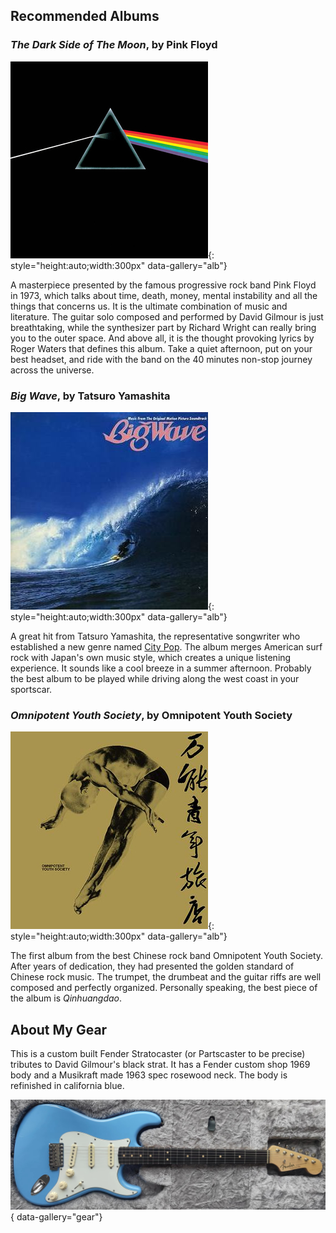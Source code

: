 ## Recommended Albums

### _The Dark Side of The Moon_, by Pink Floyd

![](./img/The_Dark_Side_of_the_Moon.jpg){: style="height:auto;width:300px" data-gallery="alb"}

A masterpiece presented by the famous progressive rock band Pink Floyd in 1973, which talks about
time, death, money, mental instability and all the things that concerns us. It is the
ultimate combination of music and literature. The guitar solo composed and performed by David Gilmour
is just breathtaking, while the synthesizer part by Richard Wright can really bring you to the outer space. 
And above all, it is the thought provoking lyrics by Roger Waters that defines this album. 
Take a quiet afternoon, put on your best headset, and ride with the band on the 40 minutes non-stop
journey across the universe.

### _Big Wave_, by Tatsuro Yamashita

![](./img/BigWaveTS.jpg){: style="height:auto;width:300px" data-gallery="alb"}

A great hit from Tatsuro Yamashita, the representative songwriter who established a new genre
named [City Pop](https://en.wikipedia.org/wiki/City_pop). The album merges American surf rock with Japan's own music style, which 
creates a unique listening experience. It sounds like a cool breeze in a summer afternoon.
Probably the best album to be played while driving along the west coast in your sportscar.

### _Omnipotent Youth Society_, by Omnipotent Youth Society

![](./img/S4614409.jpg){: style="height:auto;width:300px" data-gallery="alb"}

The first album from the best Chinese rock band Omnipotent Youth Society. After years of dedication,
they had presented the golden standard of Chinese rock music. The trumpet, the drumbeat and the guitar
riffs are well composed and perfectly organized. Personally speaking, the best piece of the album is _Qinhuangdao_.

## About My Gear

This is a custom built Fender Stratocaster (or Partscaster to be precise) tributes to David Gilmour's black strat.
It has a Fender custom shop 1969 body and a Musikraft made 1963 spec rosewood neck. The body is refinished in
california blue.

![](./img/strat1.jpg){ data-gallery="gear"}
